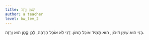 ```yaml
---
title: שָׁמֵן וְרָזֶה
author: a teacher
level: bw_lev_2
---
```



בֶּנִי הוּא שָׁמֵן דּוּבּוֹן,
הוּא תָּמִיד אוֹכֵל הָמוֹן.
דָּנִי לֹא אוֹכֵל הַרְבֵּה,
לָכֵן קָטָן הוּא וְרָזֶה.